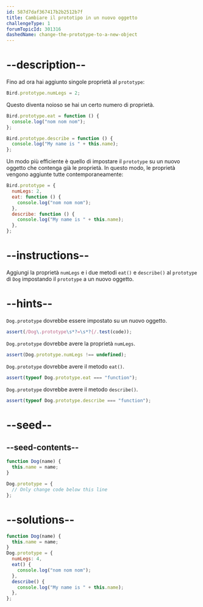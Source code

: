 ```yaml
---
id: 587d7daf367417b2b2512b7f
title: Cambiare il prototipo in un nuovo oggetto
challengeType: 1
forumTopicId: 301316
dashedName: change-the-prototype-to-a-new-object
---
```


# --description--

Fino ad ora hai aggiunto singole proprietà al `prototype`:

```js
Bird.prototype.numLegs = 2;
```

Questo diventa noioso se hai un certo numero di proprietà.

```js
Bird.prototype.eat = function () {
  console.log("nom nom nom");
};

Bird.prototype.describe = function () {
  console.log("My name is " + this.name);
};
```

Un modo più efficiente è quello di impostare il `prototype` su un nuovo oggetto che contenga già le proprietà. In questo modo, le proprietà vengono aggiunte tutte contemporaneamente:

```js
Bird.prototype = {
  numLegs: 2,
  eat: function () {
    console.log("nom nom nom");
  },
  describe: function () {
    console.log("My name is " + this.name);
  },
};
```

# --instructions--

Aggiungi la proprietà `numLegs` e i due metodi `eat()` e `describe()` al `prototype` di `Dog` impostando il `prototype` a un nuovo oggetto.

# --hints--

`Dog.prototype` dovrebbe essere impostato su un nuovo oggetto.

```js
assert(/Dog\.prototype\s*?=\s*?{/.test(code));
```

`Dog.prototype` dovrebbe avere la proprietà `numLegs`.

```js
assert(Dog.prototype.numLegs !== undefined);
```

`Dog.prototype` dovrebbe avere il metodo `eat()`.

```js
assert(typeof Dog.prototype.eat === "function");
```

`Dog.prototype` dovrebbe avere il metodo `describe()`.

```js
assert(typeof Dog.prototype.describe === "function");
```

# --seed--

## --seed-contents--

```js
function Dog(name) {
  this.name = name;
}

Dog.prototype = {
  // Only change code below this line
};
```

# --solutions--

```js
function Dog(name) {
  this.name = name;
}
Dog.prototype = {
  numLegs: 4,
  eat() {
    console.log("nom nom nom");
  },
  describe() {
    console.log("My name is " + this.name);
  },
};
```
